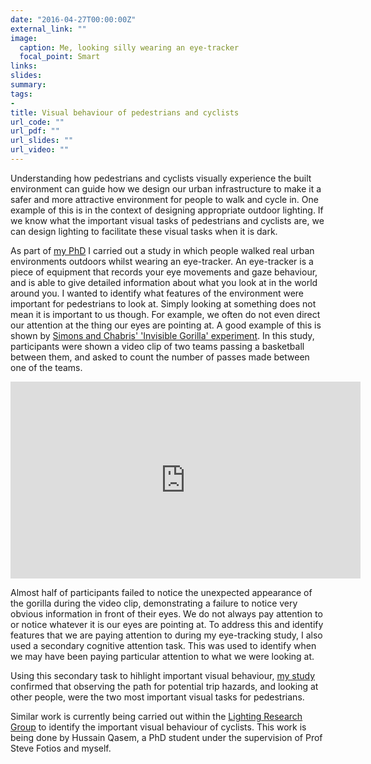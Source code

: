 ```yaml
---
date: "2016-04-27T00:00:00Z"
external_link: ""
image:
  caption: Me, looking silly wearing an eye-tracker
  focal_point: Smart
links:
slides:
summary: 
tags:
- 
title: Visual behaviour of pedestrians and cyclists
url_code: ""
url_pdf: ""
url_slides: ""
url_video: ""
---
```


Understanding how pedestrians and cyclists visually experience the built environment can guide how we design our urban infrastructure to make it a safer and more attractive environment for people to walk and cycle in. One example of this is in the context of designing appropriate outdoor lighting. If we know what the important visual tasks of pedestrians and cyclists are, we can design lighting to facilitate these visual tasks when it is dark.

As part of [my PhD](http://etheses.whiterose.ac.uk/12450/) I carried out a study in which people walked real urban environments outdoors whilst wearing an eye-tracker. An eye-tracker is a piece of equipment that records your eye movements and gaze behaviour, and is able to give detailed information about what you look at in the world around you. I wanted to identify what features of the environment were important for pedestrians to look at. Simply looking at something does not mean it is important to us though. For example, we often do not even direct our attention at the thing our eyes are pointing at. A good example of this is shown by [Simons and Chabris' 'Invisible Gorilla' experiment](https://journals.sagepub.com/doi/abs/10.1068/p281059). In this study, participants were shown a video clip of two teams passing a basketball between them, and asked to count the number of passes made between one of the teams.

<iframe width="560" height="315" src="https://www.youtube.com/embed/vJG698U2Mvo" frameborder="0" allow="accelerometer; autoplay; encrypted-media; gyroscope; picture-in-picture" allowfullscreen></iframe>

Almost half of participants failed to notice the unexpected appearance of the gorilla during the video clip, demonstrating a failure to notice very obvious information in front of their eyes. We do not always pay attention to or notice whatever it is our eyes are pointing at. To address this and identify features that we are paying attention to during my eye-tracking study, I also used a secondary cognitive attention task. This was used to identify when we may have been paying particular attention to what we were looking at.

Using this secondary task to hihlight important visual behaviour, [my study](https://journals.sagepub.com/doi/full/10.1177/1477153514522472) confirmed that observing the path for potential trip hazards, and looking at other people, were the two most important visual tasks for pedestrians.

Similar work is currently being carried out within the [Lighting Research Group](http://www.lightingresearch.group.shef.ac.uk/index.html) to identify the important visual behaviour of cyclists. This work is being done by Hussain Qasem, a PhD student under the supervision of Prof Steve Fotios and myself.

